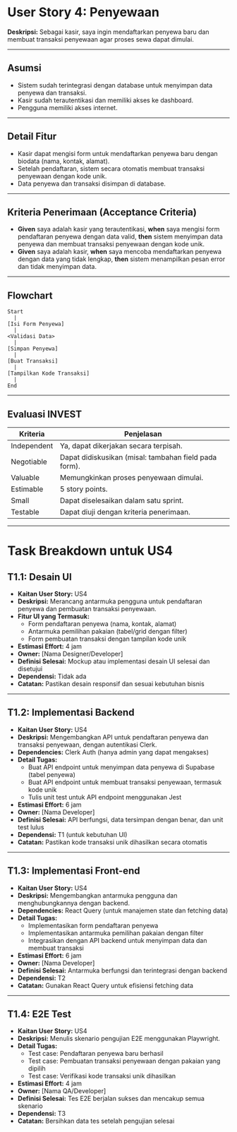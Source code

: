 # User Story 4: Penyewaan

**Deskripsi:**
Sebagai kasir, saya ingin mendaftarkan penyewa baru dan membuat transaksi penyewaan agar proses sewa dapat dimulai.

---

## Asumsi

- Sistem sudah terintegrasi dengan database untuk menyimpan data penyewa dan transaksi.
- Kasir sudah terautentikasi dan memiliki akses ke dashboard.
- Pengguna memiliki akses internet.

---

## Detail Fitur

- Kasir dapat mengisi form untuk mendaftarkan penyewa baru dengan biodata (nama, kontak, alamat).
- Setelah pendaftaran, sistem secara otomatis membuat transaksi penyewaan dengan kode unik.
- Data penyewa dan transaksi disimpan di database.

---

## Kriteria Penerimaan (Acceptance Criteria)

- **Given** saya adalah kasir yang terautentikasi, **when** saya mengisi form pendaftaran penyewa dengan data valid, **then** sistem menyimpan data penyewa dan membuat transaksi penyewaan dengan kode unik.
- **Given** saya adalah kasir, **when** saya mencoba mendaftarkan penyewa dengan data yang tidak lengkap, **then** sistem menampilkan pesan error dan tidak menyimpan data.

---

## Flowchart

```
Start
  |
[Isi Form Penyewa]
  |
<Validasi Data>
  |
[Simpan Penyewa]
  |
[Buat Transaksi]
  |
[Tampilkan Kode Transaksi]
  |
End
```

---

## Evaluasi INVEST

| Kriteria    | Penjelasan                                            |
| ----------- | ----------------------------------------------------- |
| Independent | Ya, dapat dikerjakan secara terpisah.                 |
| Negotiable  | Dapat didiskusikan (misal: tambahan field pada form). |
| Valuable    | Memungkinkan proses penyewaan dimulai.                |
| Estimable   | 5 story points.                                       |
| Small       | Dapat diselesaikan dalam satu sprint.                 |
| Testable    | Dapat diuji dengan kriteria penerimaan.               |

---

# Task Breakdown untuk US4

## T1.1: Desain UI

- **Kaitan User Story:** US4
- **Deskripsi:** Merancang antarmuka pengguna untuk pendaftaran penyewa dan pembuatan transaksi penyewaan.
- **Fitur UI yang Termasuk:**
  - Form pendaftaran penyewa (nama, kontak, alamat)
  - Antarmuka pemilihan pakaian (tabel/grid dengan filter)
  - Form pembuatan transaksi dengan tampilan kode unik
- **Estimasi Effort:** 4 jam
- **Owner:** [Nama Designer/Developer]
- **Definisi Selesai:** Mockup atau implementasi desain UI selesai dan disetujui
- **Dependensi:** Tidak ada
- **Catatan:** Pastikan desain responsif dan sesuai kebutuhan bisnis

---

## T1.2: Implementasi Backend

- **Kaitan User Story:** US4
- **Deskripsi:** Mengembangkan API untuk pendaftaran penyewa dan transaksi penyewaan, dengan autentikasi Clerk.
- **Dependencies:** Clerk Auth (hanya admin yang dapat mengakses)
- **Detail Tugas:**
  - Buat API endpoint untuk menyimpan data penyewa di Supabase (tabel penyewa)
  - Buat API endpoint untuk membuat transaksi penyewaan, termasuk kode unik
  - Tulis unit test untuk API endpoint menggunakan Jest
- **Estimasi Effort:** 6 jam
- **Owner:** [Nama Developer]
- **Definisi Selesai:** API berfungsi, data tersimpan dengan benar, dan unit test lulus
- **Dependensi:** T1 (untuk kebutuhan UI)
- **Catatan:** Pastikan kode transaksi unik dihasilkan secara otomatis

---

## T1.3: Implementasi Front-end

- **Kaitan User Story:** US4
- **Deskripsi:** Mengembangkan antarmuka pengguna dan menghubungkannya dengan backend.
- **Dependencies:** React Query (untuk manajemen state dan fetching data)
- **Detail Tugas:**
  - Implementasikan form pendaftaran penyewa
  - Implementasikan antarmuka pemilihan pakaian dengan filter
  - Integrasikan dengan API backend untuk menyimpan data dan membuat transaksi
- **Estimasi Effort:** 6 jam
- **Owner:** [Nama Developer]
- **Definisi Selesai:** Antarmuka berfungsi dan terintegrasi dengan backend
- **Dependensi:** T2
- **Catatan:** Gunakan React Query untuk efisiensi fetching data

---

## T1.4: E2E Test

- **Kaitan User Story:** US4
- **Deskripsi:** Menulis skenario pengujian E2E menggunakan Playwright.
- **Detail Tugas:**
  - Test case: Pendaftaran penyewa baru berhasil
  - Test case: Pembuatan transaksi penyewaan dengan pakaian yang dipilih
  - Test case: Verifikasi kode transaksi unik dihasilkan
- **Estimasi Effort:** 4 jam
- **Owner:** [Nama QA/Developer]
- **Definisi Selesai:** Tes E2E berjalan sukses dan mencakup semua skenario
- **Dependensi:** T3
- **Catatan:** Bersihkan data tes setelah pengujian selesai
